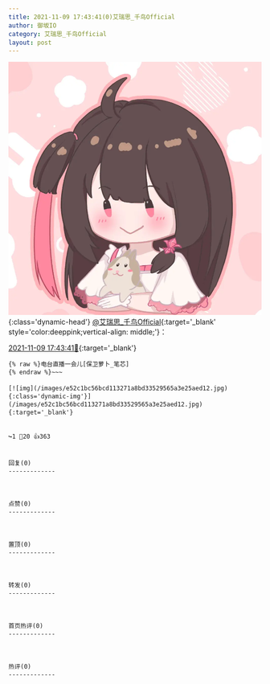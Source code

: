 ```yaml
---
title: 2021-11-09 17:43:41(0)艾瑞思_千鸟Official
author: 御坂IO
category: 艾瑞思_千鸟Official
layout: post
---
```


![img](/images/7e08840c56f251de28bdf766b647bd5fe9a5d50a.jpg){:class='dynamic-head'}
[@艾瑞思_千鸟Official](https://space.bilibili.com/1090010845/dynamic){:target='_blank' style='color:deeppink;vertical-align: middle;'}：

[2021-11-09 17:43:41🔗](https://t.bilibili.com/591041706712702747){:target='_blank'}

~~~
{% raw %}电台直播一会儿[保卫萝卜_笔芯]
{% endraw %}~~~

[![img](/images/e52c1bc56bcd113271a8bd33529565a3e25aed12.jpg){:class='dynamic-img'}](/images/e52c1bc56bcd113271a8bd33529565a3e25aed12.jpg){:target='_blank'}


↪️1 💬20 👍363


回复(0)
-------------



点赞(0)
-------------



置顶(0)
-------------



转发(0)
-------------



首页热评(0)
-------------



热评(0)
-------------



